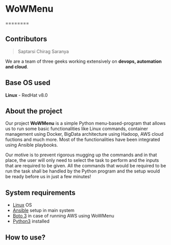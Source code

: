 
# WoWMenu
========
## Contributors
> Saptarsi
> Chirag
> Saranya

We are a team of three geeks working extensively on **devops, automation and cloud**.
## Base OS used
**Linux** - RedHat v8.0
## About the project
Our project **WoWMenu** is a simple Python menu-based-program that allows us to run some basic functionalities like Linux commands, container management using Docker, BigData architecture using Hadoop, AWS cloud fuctions and much more. Most of the functionalities have been integrated using Ansible playbooks. 

Our motive is to prevent rigorous mugging up the commands and in that place, the user will only need to select the task to perform and the inputs that are required to be given. 
All the commands that would be required to be run the task shall be handled by the Python program and the setup would be ready before us in just a few minutes!
## System requirements
- [Linux](https://www.linux.org/) OS
- [Ansible](https://docs.ansible.com/ansible/latest/installation_guide/intro_installation.html) setup in main system
- [Boto 3](https://boto3.readthedocs.io/) in case of running AWS using WoWMenu
- [Python3](https://www.python.org/download/releases/3.0/) installed
## How to use?
